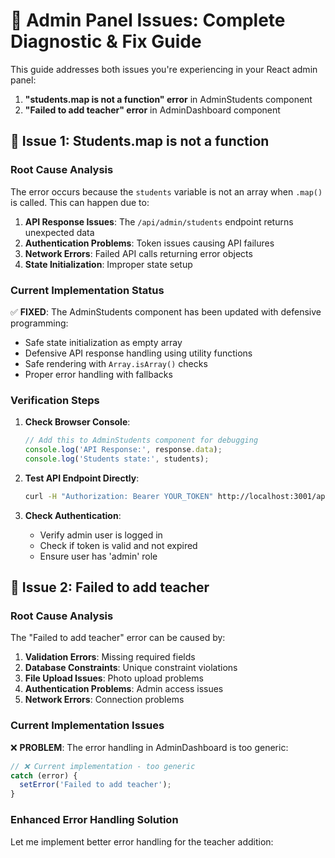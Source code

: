 # 🔧 Admin Panel Issues: Complete Diagnostic & Fix Guide

This guide addresses both issues you're experiencing in your React admin panel:
1. **"students.map is not a function" error** in AdminStudents component
2. **"Failed to add teacher" error** in AdminDashboard component

## 🚨 **Issue 1: Students.map is not a function**

### **Root Cause Analysis**

The error occurs because the `students` variable is not an array when `.map()` is called. This can happen due to:

1. **API Response Issues**: The `/api/admin/students` endpoint returns unexpected data
2. **Authentication Problems**: Token issues causing API failures
3. **Network Errors**: Failed API calls returning error objects
4. **State Initialization**: Improper state setup

### **Current Implementation Status**

✅ **FIXED**: The AdminStudents component has been updated with defensive programming:
- Safe state initialization as empty array
- Defensive API response handling using utility functions
- Safe rendering with `Array.isArray()` checks
- Proper error handling with fallbacks

### **Verification Steps**

1. **Check Browser Console**:
   ```javascript
   // Add this to AdminStudents component for debugging
   console.log('API Response:', response.data);
   console.log('Students state:', students);
   ```

2. **Test API Endpoint Directly**:
   ```bash
   curl -H "Authorization: Bearer YOUR_TOKEN" http://localhost:3001/api/admin/students
   ```

3. **Check Authentication**:
   - Verify admin user is logged in
   - Check if token is valid and not expired
   - Ensure user has 'admin' role

## 🚨 **Issue 2: Failed to add teacher**

### **Root Cause Analysis**

The "Failed to add teacher" error can be caused by:

1. **Validation Errors**: Missing required fields
2. **Database Constraints**: Unique constraint violations
3. **File Upload Issues**: Photo upload problems
4. **Authentication Problems**: Admin access issues
5. **Network Errors**: Connection problems

### **Current Implementation Issues**

❌ **PROBLEM**: The error handling in AdminDashboard is too generic:
```javascript
// ❌ Current implementation - too generic
catch (error) {
  setError('Failed to add teacher');
}
```

### **Enhanced Error Handling Solution**

Let me implement better error handling for the teacher addition: 